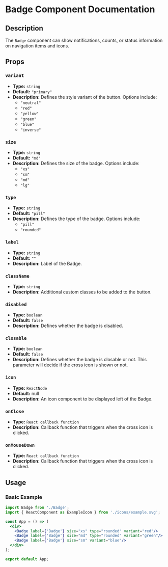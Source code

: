 # Badge Component Documentation

## Description

The `Badge` component can show notifications, counts, or status information on navigation items and icons.

## Props

### `variant`
- **Type:** `string`
- **Default:** `"primary"`
- **Description:** Defines the style variant of the button. Options include:
  - `"neutral"`
  - `"red"`
  - `"yellow"`
  - `"green"`
  - `"blue"`
  - `"inverse"`

### `size`
- **Type:** `string`
- **Default:** `"md"`
- **Description:** Defines the size of the badge. Options include:
  - `"xs"`
  - `"sm"`
  - `"md"`
  - `"lg"`

### `type`
- **Type:** `string`
- **Default:** `"pill"`
- **Description:** Defines the type of the badge. Options include:
  - `"pill"`
  - `"rounded"`

### `label`
- **Type:** `string`
- **Default:** `""`
- **Description:** Label of the Badge.

### `className`
- **Type:** `string`
- **Description:** Additional custom classes to be added to the button.

### `disabled`
- **Type:** `boolean`
- **Default:** `false`
- **Description:** Defines whether the badge is disabled.

### `closable`
- **Type:** `boolean`
- **Default:** `false`
- **Description:** Defines whether the badge is closable or not. This parameter will decide if the cross icon is shown or not.

### `icon`
- **Type:** `ReactNode`
- **Default:** null
- **Description:** An icon component to be displayed left of the Badge.

### `onClose`
- **Type:** `React callback function`
- **Description:** Callback function that triggers when the cross icon is clicked.

### `onMouseDown`
- **Type:** `React callback function`
- **Description:** Callback function that triggers when the cross icon is clicked.

## Usage

### Basic Example

```jsx
import Badge from './Badge';
import { ReactComponent as ExampleIcon } from './icons/example.svg';

const App = () => (
  <div>
    <Badge label={'Badge'} size="xs" type="rounded" variant="red"/>
    <Badge label={'Badge'} size="md" type="rounded" variant="green"/>
    <Badge label={'Badge'} size="sm" variant="blue"/>
  </div>
);

export default App;
```


